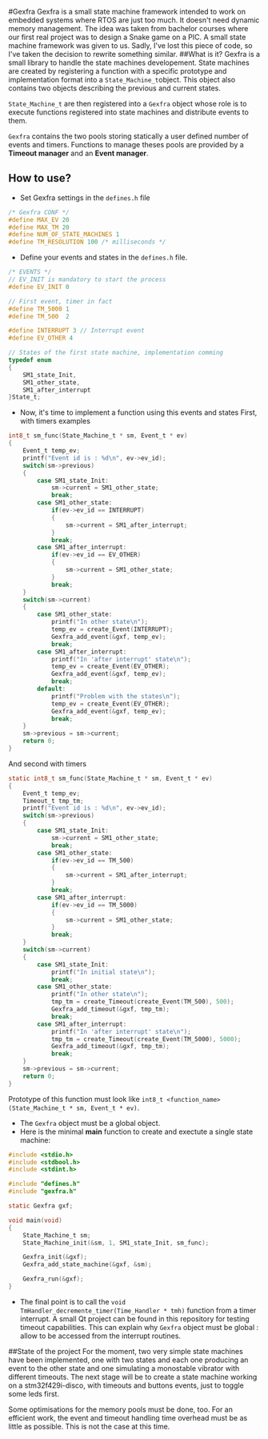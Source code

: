 #Gexfra
Gexfra is a small state machine framework intended to work on embedded systems where RTOS are just too much. It doesn't need dynamic memory management. 
The idea was taken from bachelor courses where our first real project was to design a Snake game on a PIC. A small state machine framework was given to us. Sadly, I've lost this piece of code, so I've taken the decision to rewrite something similar.
##What is it?
Gexfra is a small library to handle the state machines developement. State machines are created by registering a function with a specific prototype and implementation format into a `State_Machine_t`object. This object also contains two objects describing the previous and current states.

`State_Machine_t` are then registered into a `Gexfra` object whose role is to execute functions registered into state machines and distribute events to them.

`Gexfra` contains the two pools storing statically a user defined number of events and timers. Functions to manage theses pools are provided by a __Timeout manager__ and an __Event manager__.

## How to use?
*	Set Gexfra settings in the `defines.h` file
```c
/* Gexfra CONF */
#define MAX_EV 20
#define MAX_TM 20
#define NUM_OF_STATE_MACHINES 1
#define TM_RESOLUTION 100 /* milliseconds */
```
*	Define your events and states in the `defines.h` file.
```c
/* EVENTS */
// EV_INIT is mandatory to start the process
#define EV_INIT 0

// First event, timer in fact
#define TM_5000 1	
#define TM_500  2

#define INTERRUPT 3	// Interrupt event
#define EV_OTHER 4

// States of the first state machine, implementation comming
typedef enum
{
	SM1_state_Init, 
	SM1_other_state,
	SM1_after_interrupt
}State_t;
```
*	Now, it's time to implement a function using this events and states
	First, with timers examples
```c
int8_t sm_func(State_Machine_t * sm, Event_t * ev)
{
	Event_t temp_ev;
	printf("Event id is : %d\n", ev->ev_id);
	switch(sm->previous)
	{
		case SM1_state_Init:
			sm->current = SM1_other_state;
			break;
		case SM1_other_state:
			if(ev->ev_id == INTERRUPT)
			{
				sm->current = SM1_after_interrupt;
			}
			break;
		case SM1_after_interrupt:
			if(ev->ev_id == EV_OTHER)
			{
				sm->current = SM1_other_state;
			}
			break;
	}
	switch(sm->current)
	{
		case SM1_other_state:
			printf("In other state\n");
			temp_ev = create_Event(INTERRUPT);
			Gexfra_add_event(&gxf, temp_ev);
			break;
		case SM1_after_interrupt:
			printf("In 'after interrupt' state\n");
			temp_ev = create_Event(EV_OTHER);
			Gexfra_add_event(&gxf, temp_ev);
			break;
		default:
			printf("Problem with the states\n");
			temp_ev = create_Event(EV_OTHER);
			Gexfra_add_event(&gxf, temp_ev);
			break;
	}
	sm->previous = sm->current;
	return 0;
}
```
   And second with timers
```c
static int8_t sm_func(State_Machine_t * sm, Event_t * ev)
{
    Event_t temp_ev;
    Timeout_t tmp_tm;
    printf("Event id is : %d\n", ev->ev_id);
    switch(sm->previous)
    {
        case SM1_state_Init:
            sm->current = SM1_other_state;
            break;
        case SM1_other_state:
            if(ev->ev_id == TM_500)
            {
                sm->current = SM1_after_interrupt;
            }
            break;
        case SM1_after_interrupt:
            if(ev->ev_id == TM_5000)
            {
                sm->current = SM1_other_state;
            }
            break;
    }
    switch(sm->current)
    {
        case SM1_state_Init:
            printf("In initial state\n");
            break;
        case SM1_other_state:
            printf("In other state\n");
            tmp_tm = create_Timeout(create_Event(TM_500), 500);
            Gexfra_add_timeout(&gxf, tmp_tm);
            break;
        case SM1_after_interrupt:
            printf("In 'after interrupt' state\n");
            tmp_tm = create_Timeout(create_Event(TM_5000), 5000);
            Gexfra_add_timeout(&gxf, tmp_tm);
            break;
    }
    sm->previous = sm->current;
    return 0;
}
```
Prototype of this function must look like `int8_t <function_name> (State_Machine_t * sm, Event_t * ev)`. 

*	The `Gexfra` object must be a global object. 
*	Here is the minimal __main__ function to create and exectute a single state machine:
```c
#include <stdio.h>
#include <stdbool.h>
#include <stdint.h>

#include "defines.h"
#include "gexfra.h"

static Gexfra gxf;

void main(void)
{
	State_Machine_t sm;
	State_Machine_init(&sm, 1, SM1_state_Init, sm_func);

	Gexfra_init(&gxf);
	Gexfra_add_state_machine(&gxf, &sm);

	Gexfra_run(&gxf);
}
```
*	The final point is to call the `void TmHandler_decremente_timer(Time_Handler * tmh)` function from a timer interrupt. A small Qt project can be found in this repository for testing timeout capabilities. This can explain why `Gexfra` object must be global : allow to be accessed from the interrupt routines.

##State of the project
For the moment, two very simple state machines have been implemented, one with two states and each one producing an event to the other state and one simulating a monostable vibrator with different timeouts. 
The next stage will be to create a state machine working on a stm32f429i-disco, with timeouts and buttons events, just to toggle some leds first.

Some optimisations for the memory pools must be done, too. For an efficient work, the event and timeout handling time overhead must be as little as possible. This is not the case at this time. 
